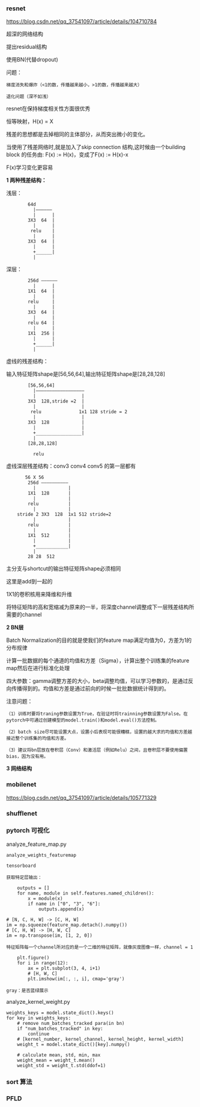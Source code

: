 ### resnet

https://blog.csdn.net/qq_37541097/article/details/104710784

超深的网络结构

提出residual结构

使用BN(代替dropout)

问题：

	梯度消失和爆炸（<1的数，传播越来越小，>1的数，传播越来越大）

	退化问题（深不如浅）
	
resnet在保持梯度相关性方面很优秀

恒等映射，H(x) = X

残差的思想都是去掉相同的主体部分，从而突出微小的变化。

当使用了残差网络时,就是加入了skip connection 结构,这时候由一个building block 的任务由: F(x) := H(x)，变成了F(x) := H(x)-x

F(x)学习变化更容易

	
	
**1 两种残差结构：**

浅层：

			64d
			  |——————
			  |      |
			3X3  64  |
			  |      |
			 relu    |
			  |      |
			3X3  64  |
			  |      |
			  +______|
			  |

深层：	  
	  
			256d ——————
			  |      |
			1X1  64  |
			  |      |
			relu     |
			  |      |
			3X3  64  |
			  |      |
			relu 64  |
			  |      |
			1X1  256 |
			  |      |
			  +______|
			  |
		  
	  
虚线的残差结构：

输入特征矩阵shape是[56,56,64],输出特征矩阵shape是[28,28,128]

			[56,56,64]
			  |——————————————————
			  |                 |
			3X3  128,stride =2  |
			  |                 |
			 relu              1x1 128 stride = 2
			  |                 |
			3X3  128            |
			  |                 |
			  +_________________|
			  |
			[28,28,128] 
			
			  relu
	

虚线深层残差结构：conv3 conv4 conv5 的第一层都有

		   56 X 56
			256d —————————— 
			  |            |
			1X1  128       |
			  |            |
			relu           |
			  |            |
		stride 2 3X3  128  1x1 512 stride=2   
			  |            |
			relu           |
			  |            |
			1X1  512       |
			  |            |
			  +____________| 
			  |
			28 28  512

主分支与shortcut的输出特征矩阵shape必须相同

这里是add到一起的

1X1的卷积核用来降维和升维

将特征矩阵的高和宽缩减为原来的一半，将深度channel调整成下一层残差结构所需要的channel

**2 BN层**

Batch Normalization的目的就是使我们的feature map满足均值为0，方差为1的分布规律

计算一批数据的每个通道的均值和方差（Sigma），计算出整个训练集的feature map然后在进行标准化处理

四大参数：gamma调整方差的大小，beta调整均值，可以学习参数的，是通过反向传播得到的。均值和方差是通过前向的时候一批批数据统计得到的。

注意问题：
	
	（1）训练时要将traning参数设置为True，在验证时将trainning参数设置为False。在pytorch中可通过创建模型的model.train()和model.eval()方法控制。

	（2）batch size尽可能设置大点，设置小后表现可能很糟糕，设置的越大求的均值和方差越接近整个训练集的均值和方差。

	（3）建议将bn层放在卷积层（Conv）和激活层（例如Relu）之间，且卷积层不要使用偏置bias，因为没有用。 
	

**3 网络结构**




	
### mobilenet 

https://blog.csdn.net/qq_37541097/article/details/105771329







### shufflenet

	





### pytorch 可视化

analyze_feature_map.py

	analyze_weights_featuremap

	tensorboard
	
	获取特定层输出：
	
		outputs = []
		for name, module in self.features.named_children():
			x = module(x)
			if name in ["0", "3", "6"]:
				outputs.append(x)
	
	# [N, C, H, W] -> [C, H, W]
    im = np.squeeze(feature_map.detach().numpy())
    # [C, H, W] -> [H, W, C]
    im = np.transpose(im, [1, 2, 0])
	
	特征矩阵每一个channel所对应的是一个二维的特征矩阵，就像灰度图像一样，channel = 1
	
		plt.figure()
		for i in range(12):
			ax = plt.subplot(3, 4, i+1)
			# [H, W, C]
			plt.imshow(im[:, :, i], cmap='gray')
	
	gray：是否蓝绿展示
	
analyze_kernel_weight.py
	
	weights_keys = model.state_dict().keys()
	for key in weights_keys:
		# remove num_batches_tracked para(in bn)
		if "num_batches_tracked" in key:
			continue
		# [kernel_number, kernel_channel, kernel_height, kernel_width]
		weight_t = model.state_dict()[key].numpy()

		# calculate mean, std, min, max
		weight_mean = weight_t.mean()
		weight_std = weight_t.std(ddof=1)
		

### sort 算法




### PFLD

